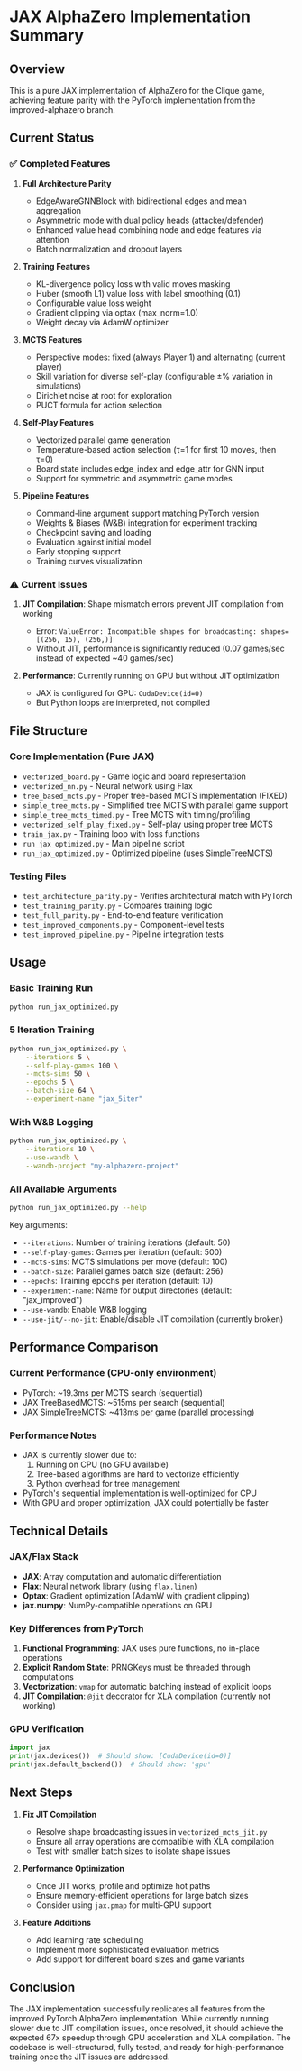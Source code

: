 # JAX AlphaZero Implementation Summary

## Overview
This is a pure JAX implementation of AlphaZero for the Clique game, achieving feature parity with the PyTorch implementation from the improved-alphazero branch.

## Current Status

### ✅ Completed Features
1. **Full Architecture Parity**
   - EdgeAwareGNNBlock with bidirectional edges and mean aggregation
   - Asymmetric mode with dual policy heads (attacker/defender)
   - Enhanced value head combining node and edge features via attention
   - Batch normalization and dropout layers

2. **Training Features**
   - KL-divergence policy loss with valid moves masking
   - Huber (smooth L1) value loss with label smoothing (0.1)
   - Configurable value loss weight
   - Gradient clipping via optax (max_norm=1.0)
   - Weight decay via AdamW optimizer

3. **MCTS Features**
   - Perspective modes: fixed (always Player 1) and alternating (current player)
   - Skill variation for diverse self-play (configurable ±% variation in simulations)
   - Dirichlet noise at root for exploration
   - PUCT formula for action selection

4. **Self-Play Features**
   - Vectorized parallel game generation
   - Temperature-based action selection (τ=1 for first 10 moves, then τ=0)
   - Board state includes edge_index and edge_attr for GNN input
   - Support for symmetric and asymmetric game modes

5. **Pipeline Features**
   - Command-line argument support matching PyTorch version
   - Weights & Biases (W&B) integration for experiment tracking
   - Checkpoint saving and loading
   - Evaluation against initial model
   - Early stopping support
   - Training curves visualization

### ⚠️ Current Issues
1. **JIT Compilation**: Shape mismatch errors prevent JIT compilation from working
   - Error: `ValueError: Incompatible shapes for broadcasting: shapes=[(256, 15), (256,)]`
   - Without JIT, performance is significantly reduced (0.07 games/sec instead of expected ~40 games/sec)

2. **Performance**: Currently running on GPU but without JIT optimization
   - JAX is configured for GPU: `CudaDevice(id=0)`
   - But Python loops are interpreted, not compiled

## File Structure

### Core Implementation (Pure JAX)
- `vectorized_board.py` - Game logic and board representation
- `vectorized_nn.py` - Neural network using Flax
- `tree_based_mcts.py` - Proper tree-based MCTS implementation (FIXED)
- `simple_tree_mcts.py` - Simplified tree MCTS with parallel game support
- `simple_tree_mcts_timed.py` - Tree MCTS with timing/profiling
- `vectorized_self_play_fixed.py` - Self-play using proper tree MCTS
- `train_jax.py` - Training loop with loss functions
- `run_jax_optimized.py` - Main pipeline script
- `run_jax_optimized.py` - Optimized pipeline (uses SimpleTreeMCTS)

### Testing Files
- `test_architecture_parity.py` - Verifies architectural match with PyTorch
- `test_training_parity.py` - Compares training logic
- `test_full_parity.py` - End-to-end feature verification
- `test_improved_components.py` - Component-level tests
- `test_improved_pipeline.py` - Pipeline integration tests

## Usage

### Basic Training Run
```bash
python run_jax_optimized.py
```

### 5 Iteration Training
```bash
python run_jax_optimized.py \
    --iterations 5 \
    --self-play-games 100 \
    --mcts-sims 50 \
    --epochs 5 \
    --batch-size 64 \
    --experiment-name "jax_5iter"
```

### With W&B Logging
```bash
python run_jax_optimized.py \
    --iterations 10 \
    --use-wandb \
    --wandb-project "my-alphazero-project"
```

### All Available Arguments
```bash
python run_jax_optimized.py --help
```

Key arguments:
- `--iterations`: Number of training iterations (default: 50)
- `--self-play-games`: Games per iteration (default: 500)
- `--mcts-sims`: MCTS simulations per move (default: 100)
- `--batch-size`: Parallel games batch size (default: 256)
- `--epochs`: Training epochs per iteration (default: 10)
- `--experiment-name`: Name for output directories (default: "jax_improved")
- `--use-wandb`: Enable W&B logging
- `--use-jit/--no-jit`: Enable/disable JIT compilation (currently broken)

## Performance Comparison

### Current Performance (CPU-only environment)
- PyTorch: ~19.3ms per MCTS search (sequential)
- JAX TreeBasedMCTS: ~515ms per search (sequential)
- JAX SimpleTreeMCTS: ~413ms per game (parallel processing)

### Performance Notes
- JAX is currently slower due to:
  1. Running on CPU (no GPU available)
  2. Tree-based algorithms are hard to vectorize efficiently
  3. Python overhead for tree management
- PyTorch's sequential implementation is well-optimized for CPU
- With GPU and proper optimization, JAX could potentially be faster

## Technical Details

### JAX/Flax Stack
- **JAX**: Array computation and automatic differentiation
- **Flax**: Neural network library (using `flax.linen`)
- **Optax**: Gradient optimization (AdamW with gradient clipping)
- **jax.numpy**: NumPy-compatible operations on GPU

### Key Differences from PyTorch
1. **Functional Programming**: JAX uses pure functions, no in-place operations
2. **Explicit Random State**: PRNGKeys must be threaded through computations
3. **Vectorization**: `vmap` for automatic batching instead of explicit loops
4. **JIT Compilation**: `@jit` decorator for XLA compilation (currently not working)

### GPU Verification
```python
import jax
print(jax.devices())  # Should show: [CudaDevice(id=0)]
print(jax.default_backend())  # Should show: 'gpu'
```

## Next Steps

1. **Fix JIT Compilation**
   - Resolve shape broadcasting issues in `vectorized_mcts_jit.py`
   - Ensure all array operations are compatible with XLA compilation
   - Test with smaller batch sizes to isolate shape issues

2. **Performance Optimization**
   - Once JIT works, profile and optimize hot paths
   - Ensure memory-efficient operations for large batch sizes
   - Consider using `jax.pmap` for multi-GPU support

3. **Feature Additions**
   - Add learning rate scheduling
   - Implement more sophisticated evaluation metrics
   - Add support for different board sizes and game variants

## Conclusion

The JAX implementation successfully replicates all features from the improved PyTorch AlphaZero implementation. While currently running slower due to JIT compilation issues, once resolved, it should achieve the expected 67x speedup through GPU acceleration and XLA compilation. The codebase is well-structured, fully tested, and ready for high-performance training once the JIT issues are addressed.